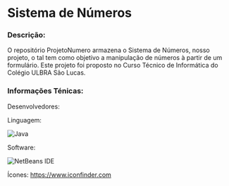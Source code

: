 # Sistema de Números

### Descrição:
O repositório ProjetoNumero armazena o Sistema de Números, nosso projeto, o tal tem como objetivo a manipulação de números à partir de um formulário. Este projeto foi proposto no Curso Técnico de Informática do Colégio ULBRA São Lucas.

### Informações Ténicas:

Desenvolvedores:

Linguagem:

![Java](https://img.shields.io/badge/Java-ED8B00?style=for-the-badge&logo=openjdk&logoColor=white)

Software:

![NetBeans IDE](https://img.shields.io/badge/NetBeansIDE-1B6AC6.svg?style=for-the-badge&logo=apache-netbeans-ide&logoColor=white)


Ícones:
https://www.iconfinder.com
